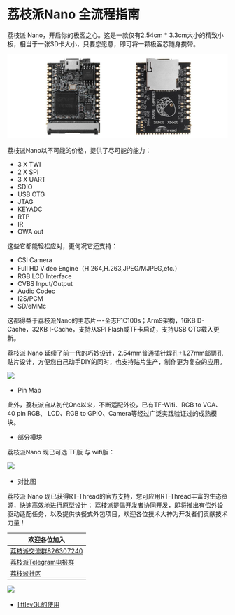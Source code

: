 荔枝派Nano 全流程指南
=====================

荔枝派 Nano，开启你的极客之心。这是一款仅有2.54cm * 3.3cm大小的精致小板，相当于一张SD卡大小，只要您愿意，即可将一颗极客芯随身携带。

![](./static/Lichee.jpeg)




荔枝派Nano以不可能的价格，提供了尽可能的能力：
-   3 X TWI
-   2 X SPI
-   3 X UART
-   SDIO
-   USB OTG
-   JTAG
-   KEYADC
-   RTP
-   IR
-   OWA out

这些它都能轻松应对，更何况它还支持：

-   CSI Camera
-   Full HD Video Engine（H.264,H.263,JPEG/MJPEG,etc.）
-   RGB LCD Interface
-   CVBS Input/Output
-   Audio Codec
-   I2S/PCM
-   SD/eMMc

这都得益于荔枝派Nano的主芯片---全志F1C100s；Arm9架构，16KB D-Cache，32KB I-Cache，支持从SPI Flash或TF卡启动，支持USB OTG载入更新。

荔枝派 Nano 延续了前一代的巧妙设计，2.54mm普通插针焊孔+1.27mm邮票孔贴片设计，方便您自己动手DIY的同时，也支持贴片生产，制作更为复杂的应用。

![](https://fdvad021asfd8q.oss-cn-hangzhou.aliyuncs.com/migrate/Pin%20Map.png)

- Pin Map

此外，荔枝派自从初代One以来，不断适配外设，已有TF-Wifi、RGB to VGA、40 pin RGB、 LCD、RGB to GPIO、Camera等经过广泛实践验证过的成熟模块。


- 部分模块

荔枝派Nano 现已可选 TF版 与 wifi版：

![](https://img.alicdn.com/imgextra/i4/272610009/TB2L22ihQKWBuNjy1zjXXcOypXa_!!272610009.png)

- 对比图

荔枝派 Nano 现已获得RT-Thread的官方支持，您可应用RT-Thread丰富的生态资源，快速高效地进行原型设计；
荔枝派提倡开发者协同开发，即将推出有偿外设驱动适配任务，以及提供快餐式外包项目，欢迎各位技术大神为开发者们贡献技术力量！

| 欢迎各位加入 |
| ---- |
|[荔枝派交流群826307240](https://jq.qq.com/?_wv=1027&k=52cCEVU) | 
| [荔枝派Telegram电报群](https://t.me/sipeed) | 
| [荔枝派社区](http://bbs.lichee.pro) |

![](https://fdvad021asfd8q.oss-cn-hangzhou.aliyuncs.com/migrate/QQ_Group_2.jpg)

- [littlevGL的使用](./application/littlevgl.md)
